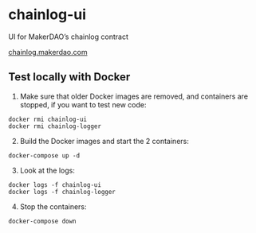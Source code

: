 # chainlog-ui
UI for MakerDAO’s chainlog contract

[chainlog.makerdao.com](https://chainlog.makerdao.com)

## Test locally with Docker
1. Make sure that older Docker images are removed, and containers are stopped, if you want to test new code:
```
docker rmi chainlog-ui
docker rmi chainlog-logger
```
2. Build the Docker images and start the 2 containers:
```
docker-compose up -d
```
3. Look at the logs:
```
docker logs -f chainlog-ui
docker logs -f chainlog-logger
```
4. Stop the containers:
```
docker-compose down
```
